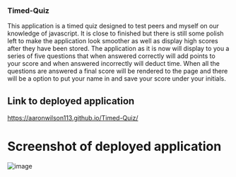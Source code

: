 ### Timed-Quiz

This application is a timed quiz designed to test peers and myself on our knowledge of javascript. It is close to finished but there is still some polish left to make the application look smoother as well as display high scores after they have been stored. The application as it is now will display to you a series of five questions that when answered correctly will add points to your score and when answered incorrectly will deduct time. When all the questions are answered a final score will be rendered to the page and there will be a option to put your name in and save your score under your initials. 

## Link to deployed application

https://aaronwilson113.github.io/Timed-Quiz/

# Screenshot of deployed application

![image](https://user-images.githubusercontent.com/105234776/173668113-f115b8d3-6dad-437e-b6cf-834aba32f24f.png)